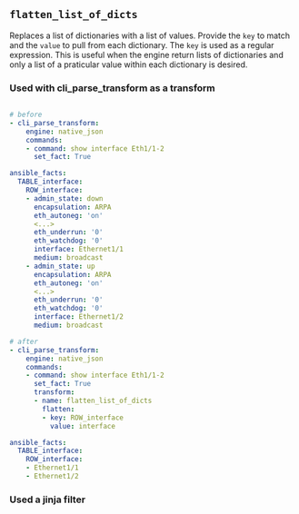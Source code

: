 ## `flatten_list_of_dicts`

Replaces a list of dictionaries with a list of values. Provide the `key` to match and the `value` to pull from each dictionary.  The `key` is used as a regular expression. This is useful when the engine return lists of dictionaries and only a list of a praticular value within each dictionary is desired.

### Used with cli_parse_transform as a transform

```yaml

# before
- cli_parse_transform:
    engine: native_json
    commands:
    - command: show interface Eth1/1-2
      set_fact: True

ansible_facts:
  TABLE_interface:
    ROW_interface:
    - admin_state: down
      encapsulation: ARPA
      eth_autoneg: 'on'
      <...>
      eth_underrun: '0'
      eth_watchdog: '0'
      interface: Ethernet1/1
      medium: broadcast
    - admin_state: up
      encapsulation: ARPA
      eth_autoneg: 'on'
      <...>
      eth_underrun: '0'
      eth_watchdog: '0'
      interface: Ethernet1/2
      medium: broadcast

# after
- cli_parse_transform:
    engine: native_json
    commands:
    - command: show interface Eth1/1-2
      set_fact: True
      transform:
      - name: flatten_list_of_dicts
        flatten:
        - key: ROW_interface
          value: interface

ansible_facts:
  TABLE_interface:
    ROW_interface:
    - Ethernet1/1
    - Ethernet1/2

```

### Used a jinja filter

```yaml

```
